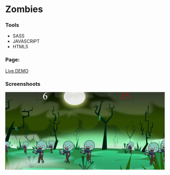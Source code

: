 # Zombies

### Tools
- SASS
- JAVASCRIPT
- HTML5


### Page:

[Live DEMO](https://dawidgierdal.github.io/Zombies/)

### Screenshoots
![Image](https://github.com/dawidgierdal/Zombies/blob/master/Screenshots/zombiess.PNG)
#

